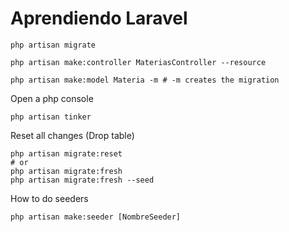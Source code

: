# Aprendiendo Laravel

```shell
php artisan migrate
```

```shell
php artisan make:controller MateriasController --resource
```

```shell
php artisan make:model Materia -m # -m creates the migration
```

Open a php console

```shell
php artisan tinker
```

Reset all changes (Drop table)

```shell
php artisan migrate:reset
# or
php artisan migrate:fresh
php artisan migrate:fresh --seed
```

How to do seeders

```shell
php artisan make:seeder [NombreSeeder]
```

